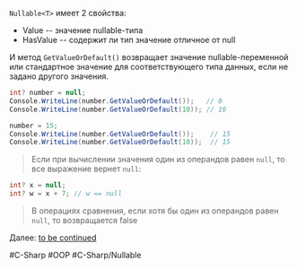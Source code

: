`Nullable<T>` имеет 2 свойства:
* Value -- значение nullable-типа
* HasValue -- содержит ли тип значение отличное от null

И метод `GetValueOrDefault()` возвращает значение nullable-переменной или стандартное значение для соответствующего типа данных, если не задано другого значения.

```cs
int? number = null;
Console.WriteLine(number.GetValueOrDefault());   // 0
Console.WriteLine(number.GetValueOrDefault(10)); // 10

number = 15;
Console.WriteLine(number.GetValueOrDefault());    // 15
Console.WriteLine(number.GetValueOrDefault(10));  // 15
```

>Если при вычислении значения один из операндов равен `null`, то все выражение вернет `null`:

```cs
int? x = null;
int? w = x + 7; // w == null
```

>В операциях сравнения, если хотя бы один из операндов равен `null`, то возвращается false

Далее: [to be continued](https://metanit.com/sharp/tutorial/3.26.php)

#C-Sharp #OOP #C-Sharp/Nullable